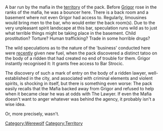 A bar run by the mafia in the [territory](territory "wikilink") of the
pack. Before [Grigor](Grigor "wikilink") rose in the ranks of the mafia,
he was a bouncer here. There is a back room and a basement where not
even Grigor had access to. Regularly, limousines would bring men to the
bar, who would enter the back room(s). Due to the very unpleasant spirit
landscape at this bar, speculation runs wild as to just what terrible
things might be taking place in the basement. Child prostitution?
Torture? Human trafficking? Trade in some horrible drugs?

The wild speculations as to the nature of the 'business' conducted here
were [recently](The_fate_of_The_Bleeding_Stone "wikilink") given new
fuel, when the pack discovered a distinct tatoo on the body of a ridden
that had created no end of trouble for them. Grigor instantly recognised
it: It grants free access to Bar Strocic.

The discovery of such a mark of entry on the body of a ridden lawyer,
well-established in the city, and associated with criminal elements and
violent spirits, is shocking in itself, but there is something even
worse: The pack easily recalls that the Mafia backed away from Grigor
and refused to help when it became clear he was at odds with The Lawyer.
If even the Mafia doesn't want to anger whatever was behind the agency,
it probably isn't a wise idea.

Or, more precisely, wasn't.

[Category:Werewolf](Category:Werewolf "wikilink")
[Category:Territory](Category:Territory "wikilink")